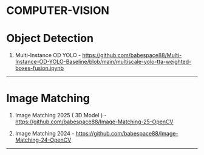 # COMPUTER-VISION


# Object Detection


1. Multi-Instance OD YOLO - https://github.com/babespace88/Multi-Instance-OD-YOLO-Baseline/blob/main/multiscale-yolo-tta-weighted-boxes-fusion.ipynb


----------------------------------------------------------------------------------------------------


# Image Matching 


1. Image Matching 2025 ( 3D Model ) - https://github.com/babespace88/Image-Matching-25-OpenCV

2. Image Matching 2024 - https://github.com/babespace88/Image-Matching-24-OpenCV



-----------------------------------------------------------------------------------------------------
